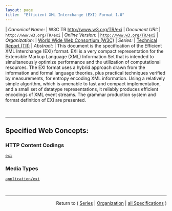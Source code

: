 ```yaml
---
layout: page
title:  "Efficient XML Interchange (EXI) Format 1.0"
---
```


| *Canonical Name:* | W3C TR http://www.w3.org/TR/exi
| *Document URI:* | `http://www.w3.org/TR/exi`
| *Online Version:* | [`http://www.w3.org/TR/exi`](http://www.w3.org/TR/exi)
| *Organization:* | [World Wide Web Consortium (W3C)](..  "List of specification series by this organization")
| *Series:* | [Technical Report (TR)](.  "List of specifications in this series")
| *Abstract:* | This document is the specification of the Efficient XML Interchange (EXI) format. EXI is a very compact representation for the Extensible Markup Language (XML) Information Set that is intended to simultaneously optimize performance and the utilization of computational resources. The EXI format uses a hybrid approach drawn from the information and formal language theories, plus practical techniques verified by measurements, for entropy encoding XML information. Using a relatively simple algorithm, which is amenable to fast and compact implementation, and a small set of datatype representations, it reliably produces efficient encodings of XML event streams. The grammar production system and format definition of EXI are presented.

<br/>
<hr/>

## Specified Web Concepts:

### HTTP Content Codings

[`exi`](/concepts/http-content-coding/exi "The content-coding value &#34;exi&#34; is registered with the Internet Assigned Numbers Authority (IANA) for use with EXI. Protocols that can identify and negotiate the content coding of XML information independent of its media type, SHOULD use the content coding &#34;exi&#34; (case-insensitive) to convey the acceptance or actual use of EXI encoding for XML information.")

### Media Types

[`application/exi`](/concepts/media-type/application/exi "A new media type registration &#34;application/exi&#34; described below is being proposed for community review, with the intent to eventually submit it to the IESG for review, approval, and registration with IANA.")



<br/>
<hr/>

<p style="text-align: right">Return to ( <a href="./">Series</a> | <a href="../">Organization</a> | <a href="../../">all Specifications</a> )</p>